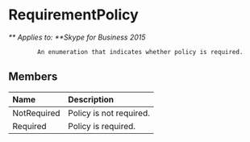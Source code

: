 
# RequirementPolicy


_** Applies to: **Skype for Business 2015_

            An enumeration that indicates whether policy is required.
            
## Members



|**Name**|**Description**|
|:-----|:-----|
|NotRequired|Policy is not required.|
|Required|Policy is required.|
